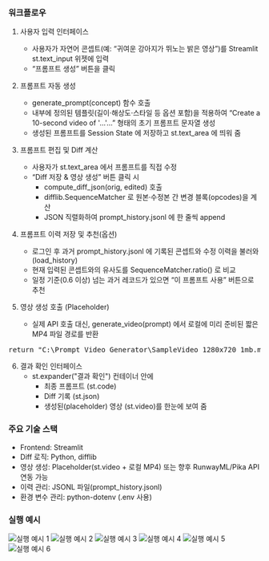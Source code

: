 ### 워크플로우
1. 사용자 입력 인터페이스
    * 사용자가 자연어 콘셉트(예: “귀여운 강아지가 뛰노는 밝은 영상”)를 Streamlit st.text_input 위젯에 입력
    * “프롬프트 생성” 버튼을 클릭

2. 프롬프트 자동 생성
    * generate_prompt(concept) 함수 호출
    * 내부에 정의된 템플릿(길이·해상도·스타일 등 옵션 포함)을 적용하여 “Create a 10-second video of '…'…” 형태의 초기 프롬프트 문자열 생성
    * 생성된 프롬프트를 Session State 에 저장하고 st.text_area 에 띄워 줌

3. 프롬프트 편집 및 Diff 계산
    * 사용자가 st.text_area 에서 프롬프트를 직접 수정
    * “Diff 저장 & 영상 생성” 버튼 클릭 시
      * compute_diff_json(orig, edited) 호출
      * difflib.SequenceMatcher 로 원본·수정본 간 변경 블록(opcodes)을 계산
      * JSON 직렬화하여 prompt_history.jsonl 에 한 줄씩 append

4. 프롬프트 이력 저장 및 추천(옵션)
    * 로그인 후 과거 prompt_history.jsonl 에 기록된 콘셉트와 수정 이력을 불러와(load_history)
    * 현재 입력된 콘셉트와의 유사도를 SequenceMatcher.ratio() 로 비교
    * 일정 기준(0.6 이상) 넘는 과거 레코드가 있으면 “이 프롬프트 사용” 버튼으로 추천

5. 영상 생성 호출 (Placeholder)
    * 실제 API 호출 대신, generate_video(prompt) 에서 로컬에 미리 준비된 짧은 MP4 파일 경로를 반환
<pre>
return "C:\Prompt Video Generator\SampleVideo_1280x720_1mb.mp4"
</pre>

6. 결과 확인 인터페이스
    * st.expander("결과 확인") 컨테이너 안에
      * 최종 프롬프트 (st.code)
      * Diff 기록 (st.json)
      * 생성된(placeholder) 영상 (st.video)를 한눈에 보여 줌

### 주요 기술 스택
* Frontend: Streamlit
* Diff 로직: Python, difflib
* 영상 생성: Placeholder(st.video + 로컬 MP4) 또는 향후 RunwayML/Pika API 연동 가능
* 이력 관리: JSONL 파일(prompt_history.jsonl)
* 환경 변수 관리: python-dotenv (.env 사용)

### 실행 예시
![실행 예시 1](https://github.com/user-attachments/assets/cb065bfe-a53e-4a1d-8278-3cfaf517733d)
![실행 예시 2](https://github.com/user-attachments/assets/74636804-8afc-4f64-8a3e-691082d92031)
![실행 예시 3](https://github.com/user-attachments/assets/4c76fdb0-d059-41dc-91c9-4806b5fbbe10)
![실행 예시 4](https://github.com/user-attachments/assets/cff0bdb3-ea58-47a8-895e-0cbd68169340)
![실행 예시 5](https://github.com/user-attachments/assets/34356b02-1928-4852-a7db-4de91c833a00)
![실행 예시 6](https://github.com/user-attachments/assets/8501d4ea-83a1-4545-89a8-d584267f2776)
